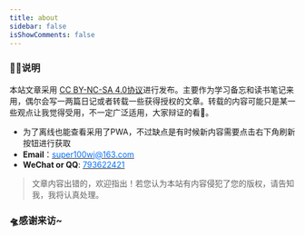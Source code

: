 ```yaml
---
title: about
sidebar: false
isShowComments: false
---
```


### 🐱‍🏍说明
本站文章采用 [CC BY-NC-SA 4.0协议](https://creativecommons.org/licenses/by-nc-sa/4.0/deed.zh)进行发布。主要作为学习备忘和读书笔记来用，偶尔会写一两篇日记或者转载一些获得授权的文章。转载的内容可能只是某一些观点让我觉得受用，不一定广泛适用，大家辩证的看👀。  
- 为了离线也能查看采用了PWA，不过缺点是有时候新内容需要点击右下角刷新按钮进行获取  
- **Email**：[<font style="color: #0570f5;">super100wj@163.com</font>](mailto:super100wj@163.com)
- **WeChat or QQ**: [<font style="color: #0570f5;">793622421</font>](tencent://message/?uin=793622421&amp;Site=&amp;Menu=yes)

>文章内容出错的，欢迎指出！若您认为本站有内容侵犯了您的版权，请告知我，我将认真处理。

### 🛸感谢来访~














<style>
.page-title{
	display:none
}
</style>